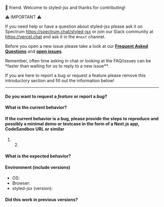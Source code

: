 👋 friend. Welcome to styled-jsx and thanks for contributing!

⚠️ IMPORTANT ⚠️

If you need help or have a question about styled-jsx please ask it on Spectrum https://spectrum.chat/styled-jsx or join our Slack community at https://vercel.chat and ask it in the `#next` channel.

Before you open a new issue please take a look at our [**Frequent Asked Questions**](https://github.com/vercel/styled-jsx#faq) and [**open issues**](https://github.com/vercel/styled-jsx/issues).

Remember, often time asking in chat or looking at the FAQ/issues can be \*faster than waiting for us to reply to a new issue\*\*.

If you are here to report a bug or request a feature please remove this introductory section and fill out the information below!

---

#### Do you want to request a _feature_ or report a _bug_?

#### What is the current behavior?

#### If the current behavior is a bug, please provide the steps to reproduce and possibly a minimal demo or testcase in the form of a Next.js app, CodeSandbox URL or similar

1. 2.

#### What is the expected behavior?

#### Environment (include versions)

- OS:
- Browser:
- styled-jsx (version):

#### Did this work in previous versions?
